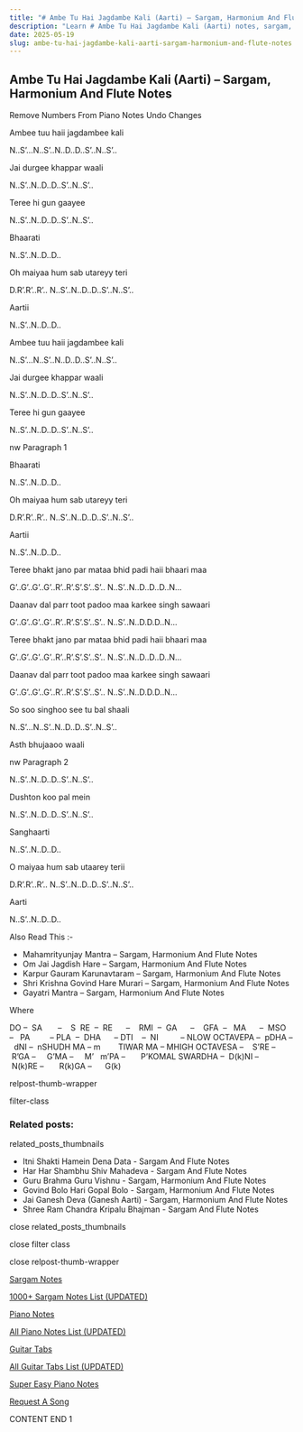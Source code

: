 ```yaml
---
title: "# Ambe Tu Hai Jagdambe Kali (Aarti) – Sargam, Harmonium And Flute Notes"
description: "Learn # Ambe Tu Hai Jagdambe Kali (Aarti) notes, sargam, harmonium notations and flute notes. Easy step-by-step tutorial for beginners."
date: 2025-05-19
slug: ambe-tu-hai-jagdambe-kali-aarti-sargam-harmonium-and-flute-notes
---
```


## Ambe Tu Hai Jagdambe Kali (Aarti) – Sargam, Harmonium And Flute Notes

Remove Numbers From Piano Notes
Undo Changes

Ambee tuu haii jagdambee kali

N..S’…N..S’..N..D..D..S’..N..S’..

Jai durgee khappar waali

N..S’..N..D..D..S’..N..S’..

Teree hi gun gaayee

N..S’..N..D..D..S’..N..S’..

Bhaarati

N..S’..N..D..D..

Oh maiyaa hum sab utareyy teri

D.R’.R’..R’.. N..S’..N..D..D..S’..N..S’..

Aartii

N..S’..N..D..D..

Ambee tuu haii jagdambee kali

N..S’…N..S’..N..D..D..S’..N..S’..

Jai durgee khappar waali

N..S’..N..D..D..S’..N..S’..

Teree hi gun gaayee

N..S’..N..D..D..S’..N..S’..

nw Paragraph 1

Bhaarati

N..S’..N..D..D..

Oh maiyaa hum sab utareyy teri

D.R’.R’..R’.. N..S’..N..D..D..S’..N..S’..

Aartii

N..S’..N..D..D..

Teree bhakt jano par mataa bhid padi haii bhaari maa

G’..G’..G’..G’..R’..R’.S’.S’..S’.. N..S’..N..D..D..D..N…

Daanav dal parr toot padoo maa karkee singh sawaari

G’..G’..G’..G’..R’..R’.S’.S’..S’.. N..S’..N..D.D.D..N…

Teree bhakt jano par mataa bhid padi haii bhaari maa

G’..G’..G’..G’..R’..R’.S’.S’..S’.. N..S’..N..D..D..D..N…

Daanav dal parr toot padoo maa karkee singh sawaari

G’..G’..G’..G’..R’..R’.S’.S’..S’.. N..S’..N..D.D.D..N…

So soo singhoo see tu bal shaali

N..S’…N..S’..N..D..D..S’..N..S’..

Asth bhujaaoo waali

nw Paragraph 2

N..S’..N..D..D..S’..N..S’..

Dushton koo pal mein

N..S’..N..D..D..S’..N..S’..

Sanghaarti

N..S’..N..D..D..

O maiyaa hum sab utaarey terii

D.R’.R’..R’.. N..S’..N..D..D..S’..N..S’..

Aarti

N..S’..N..D..D..

Also Read This :-

* Mahamrityunjay Mantra – Sargam, Harmonium And Flute Notes
* Om Jai Jagdish Hare – Sargam, Harmonium And Flute Notes
* Karpur Gauram Karunavtaram – Sargam, Harmonium And Flute Notes
* Shri Krishna Govind Hare Murari – Sargam, Harmonium And Flute Notes
* Gayatri Mantra – Sargam, Harmonium And Flute Notes

Where

DO –  SA       –    S  RE  –  RE      –    RMI  –  GA      –    GFA  –   MA      –  MSO  –   PA         – PLA  –  DHA      – DTI    –  NI          – NLOW OCTAVEPA –  pDHA –  dNI –  nSHUDH MA – m        TIWAR MA – MHIGH OCTAVESA –    S’RE –     R’GA –     G’MA –     M’   m’PA –       P’KOMAL SWARDHA –  D(k)NI –       N(k)RE –       R(k)GA –      G(k)

relpost-thumb-wrapper

filter-class

### Related posts:

related_posts_thumbnails

* Itni Shakti Hamein Dena Data - Sargam And Flute Notes
* Har Har Shambhu Shiv Mahadeva - Sargam And Flute Notes
* Guru Brahma Guru Vishnu - Sargam, Harmonium And Flute Notes
* Govind Bolo Hari Gopal Bolo - Sargam, Harmonium And Flute Notes
* Jai Ganesh Deva (Ganesh Aarti) - Sargam, Harmonium And Flute Notes
* Shree Ram Chandra Kripalu Bhajman - Sargam And Flute Notes

close related_posts_thumbnails

close filter class

close relpost-thumb-wrapper

[Sargam Notes](/sargam-notes.html)

[1000+ Sargam Notes List (UPDATED)](/all-songs-list-sargam-notes.html)

[Piano Notes](/piano-notes.html)

[All Piano Notes List (UPDATED)](/all-songs-list-piano-notes.html)

[Guitar Tabs](/guitar-tabs.html)

[All Guitar Tabs List (UPDATED)](/all-songs-list-guitar-tabs.html)

[Super Easy Piano Notes](https://studywall.in/)

[Request A Song](/request-a-song.html)

CONTENT END 1

